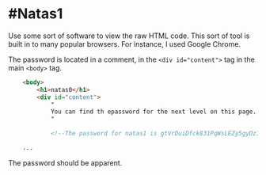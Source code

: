 #Natas1
=======

Use some sort of software to view the raw HTML code. This sort of tool is built in to many popular browsers. For instance, I used Google Chrome.

The password is located in a comment, in the `<div id="content">` tag in the main `<body>` tag.

```HTML
    <body>
        <h1>natas0</h1>
        <div id="content">
            "
            You can find th epassword for the next level on this page.
            "

            <!--The password for natas1 is gtVrDuiDfck831PqWsLEZy5gyDz1clto -->

    ...
```
The password should be apparent. 

